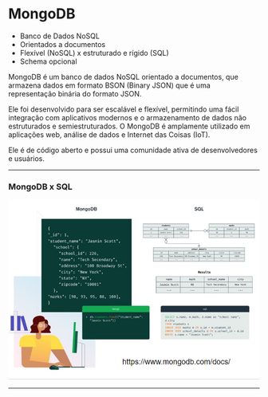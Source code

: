 # MongoDB

* Banco de Dados NoSQL
* Orientados a documentos
* Flexível (NoSQL) x estruturado e rígido (SQL)
* Schema opcional

MongoDB é um banco de dados NoSQL orientado a documentos, que armazena dados em formato BSON (Binary JSON) que é uma representação binária do formato JSON.

Ele foi desenvolvido para ser escalável e flexível, permitindo uma fácil integração com aplicativos modernos e o armazenamento de dados não estruturados e semiestruturados. O MongoDB é amplamente utilizado em aplicações web, análise de dados e Internet das Coisas (IoT). 
 
Ele é de código aberto e possui uma comunidade ativa de desenvolvedores e usuários.

---
### MongoDB x SQL

![MongoDB x SQL](mongodbxsql)

---